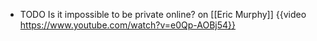 - TODO Is it impossible to be private online? on [[Eric Murphy]]
  {{video https://www.youtube.com/watch?v=e0Qp-AOBj54}}
